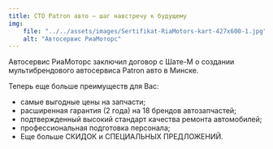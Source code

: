 ```yaml
---
title: СТО Patron авто — шаг навстречу к будущему
img:
    file: "../../assets/images/Sertifikat-RiaMotors-kart-427x600-1.jpg"
    alt: "Автосервис РиаМоторс"
---
```

Автосервис РиаМоторс заключил договор с Шате-М о создании мультибрендового автосервиса Patron авто в Минске.

Теперь еще больше преимуществ для Вас:

- самые выгодные цены на запчасти;
- расширенная гарантия (2 года) на 18 брендов автозапчастей;
- подтвержденный высокий стандарт качества ремонта автомобилей;
- профессиональная подготовка персонала;
- Еще больше СКИДОК и СПЕЦИАЛЬНЫХ ПРЕДЛОЖЕНИЙ.
